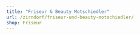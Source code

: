 ```yaml
---
title: "Friseur & Beauty Motschiedler"
url: /zirndorf/friseur-und-beauty-motschiedler/
shop: Friseur
---
```


